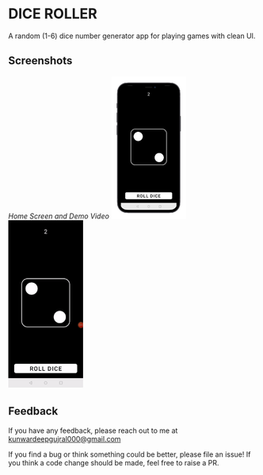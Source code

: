 
# DICE ROLLER

A random (1-6) dice number generator app for playing games with clean UI.
 
## Screenshots

###### Home Screen and Demo Video <img src="https://github.com/kunwardeepgujral01/Dice-Roller/blob/master/dice_roll_ss.png" width="30%"><img src="https://github.com/kunwardeepgujral01/Dice-Roller/blob/master/dice_roll.gif" width="30%">

## Feedback

If you have any feedback, please reach out to me at kunwardeepgujral000@gmail.com


If you find a bug or think something could be better, please file an issue! If you think a code change should be made, feel free to raise a PR.


